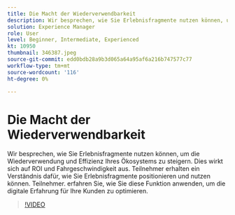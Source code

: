 ```yaml
---
title: Die Macht der Wiederverwendbarkeit
description: Wir besprechen, wie Sie Erlebnisfragmente nutzen können, um die Wiederverwendung und Effizienz Ihres Ökosystems zu steigern.  Dies wirkt sich auf ROI und Fahrgeschwindigkeit aus.  Teilnehmer erhalten ein Verständnis dafür, wie Sie Erlebnisfragmente positionieren und nutzen können. Teilnehmer. erfahren Sie, wie Sie diese Funktion anwenden, um die digitale Erfahrung für Ihre Kunden zu optimieren.
solution: Experience Manager
role: User
level: Beginner, Intermediate, Experienced
kt: 10950
thumbnail: 346387.jpeg
source-git-commit: edd0bdb28a9b3d065a64a95af6a216b747577c77
workflow-type: tm+mt
source-wordcount: '116'
ht-degree: 0%

---
```


# Die Macht der Wiederverwendbarkeit

Wir besprechen, wie Sie Erlebnisfragmente nutzen können, um die Wiederverwendung und Effizienz Ihres Ökosystems zu steigern.  Dies wirkt sich auf ROI und Fahrgeschwindigkeit aus.  Teilnehmer erhalten ein Verständnis dafür, wie Sie Erlebnisfragmente positionieren und nutzen können. Teilnehmer. erfahren Sie, wie Sie diese Funktion anwenden, um die digitale Erfahrung für Ihre Kunden zu optimieren.

>[!VIDEO](https://video.tv.adobe.com/v/346387/?quality=12&learn=on)
